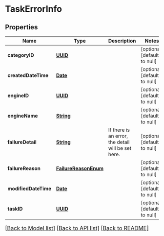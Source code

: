 # TaskErrorInfo
## Properties

Name | Type | Description | Notes
------------ | ------------- | ------------- | -------------
**categoryID** | [**UUID**](UUID.md) |  | [optional] [default to null]
**createdDateTime** | [**Date**](DateTime.md) |  | [optional] [default to null]
**engineID** | [**UUID**](UUID.md) |  | [optional] [default to null]
**engineName** | [**String**](string.md) |  | [optional] [default to null]
**failureDetail** | [**String**](string.md) | If there is an error, the detail will be set here. | [optional] [default to null]
**failureReason** | [**FailureReasonEnum**](FailureReasonEnum.md) |  | [optional] [default to null]
**modifiedDateTime** | [**Date**](DateTime.md) |  | [optional] [default to null]
**taskID** | [**UUID**](UUID.md) |  | [optional] [default to null]

[[Back to Model list]](../README.md#documentation-for-models) [[Back to API list]](../README.md#documentation-for-api-endpoints) [[Back to README]](../README.md)

<style>
     p, ul, ol, li { font-size: 18px !important;}
</style>

